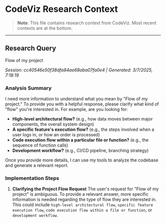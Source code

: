 # CodeViz Research Context

> **Note**: This file contains research context from CodeViz. Most recent contexts are at the bottom.

---

## Research Query

Flow of my project

*Session: cc40546e50f38dfa84ae68aba07fa0e4 | Generated: 3/7/2025, 7:18:19*

### Analysis Summary

I need more information to understand what you mean by "Flow of my project." To provide you with a helpful response, please clarify what kind of "flow" you're interested in. For example, are you looking for:

*   **High-level architectural flow?** (e.g., how data moves between major components, the overall system design)
*   **A specific feature's execution flow?** (e.g., the steps involved when a user logs in, or how an order is processed)
*   **Code execution flow within a particular file or function?** (e.g., the sequence of function calls)
*   **Development workflow?** (e.g., CI/CD pipeline, branching strategy)

Once you provide more details, I can use my tools to analyze the codebase and generate a relevant report.

### Implementation Steps

1. **Clarifying the Project Flow Request**
   The user's request for "Flow of my project" is ambiguous. To provide a relevant answer, more specific information is needed regarding the type of flow they are interested in. This could include `high-level architectural flow`, `specific feature execution flow`, `code execution flow within a file or function`, or `development workflow`.

